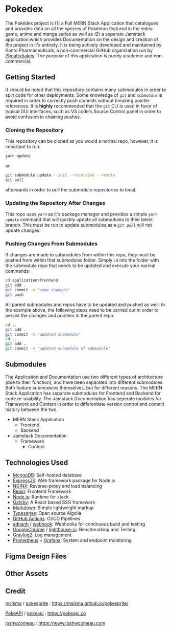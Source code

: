 # Pokedex

The Pokédex project is (1) a Full MERN Stack Application that catalogues and provides data on all the species of Pokémon featured in the video game, anime and manga series as well as (2) a seperate Jamstack application which provides Documentation on the design and creation of the project in it's entirety. It is being actively developed and maintained by Kanto Pharmaceuticals, a non-commercial GitHub organization run by [@mattybakes](https://github.com/Kanto-Pharmaceuticals/pokedex/commits?author=mattybakes). The purpose of this application is purely academic and non-commercial.

## Getting Started

It should be noted that this repository contains many submodules in order to split code for other deployments. Some knowledge of `git` and `submodule` is required in order to correctly push commits without breaking pointer references. It is **highly** recommended that the `git` CLI is used in favor of typical GUI interfaces, such as VS code's Source Control panel in order to avoid confusion in chaining pushes.

### Cloning the Repository

This repository can be cloned as you would a normal repo, however, it is important to run:

```bash
yarn update
```

or

```bash
git submodule update --init --recursive --remote
git pull
```

afterwards in order to pull the submodule repositories to local.

### Updating the Repository After Changes

This repo uses `yarn` as it's package manager and provides a simple `yarn update` command that will quickly update all submodules to their latest branch. This must be run to update submodules as a `git pull` will not update changes.

### Pushing Changes From Submodules

If changes are made to submodules from within this repo, they must be pushed from within that submodules folder. Simply `cd` into the folder with the submodule repo that needs to be updated and execute your normal commands:

```bash
cd application/frontend
git add .
git commit -m "some changes"
git push
```

All parent submodules and repos have to be updated and pushed as well. In the example above, the following steps need to be carried out in order to persist the changes and pointers in the parent repo:

```bash
cd ..
git add .
git commit -m "updated submodule"
cd ..
git add .
git commit -m "updated submodule of submodule"
```

## Submodules

The Application and Documentation use two different types of architecture (due to their function), and have been separated into different submodules. Both feature submodules themselves, but for different reasons. The MERN Stack Application has separate submodules for Frontend and Backend for code re-usability. The Jamstack Documentation has seperate modules for Framework and Content in order to differentiate version control and commit history between the two.

- MERN Stack Application
  - Frontend
  - Backend
- Jamstack Documentation
  - Framework
    - Content

## Technologies Used

- [MongoDB](https://www.mongodb.com): Self-hosted database
- [ExpressJS](https://expressjs.com): Web framework package for Node.js
- [NGINX](https://nginx.org): Reverse-proxy and load balancing
- [React](https://reactjs.org): Frontend Framework
- [Node.js](https://nodejs.org/en/): Runtime for stack
- [Gatsby](https://www.gatsbyjs.com): A React based SSG framework
- [Markdown](https://github.github.com/gfm/): Simple lightweight markup
- [Typesense](https://github.com/typesense/typesense): Open source Algolia
- [GitHub Actions](https://github.com/features/actions): CI/CD Pipelines
- [adnanh](https://github.com/adnanh) / [webhook](https://github.com/adnanh/webhook): Webhooks for continuous build and testing
- [GoogleChrome](https://github.com/GoogleChrome) / [lighthouse-ci](https://github.com/GoogleChrome/lighthouse-ci): Benchmarking and Testing
- [Graylog2](https://github.com/Graylog2/graylog2-server): Log management
- [Prometheus](https://prometheus.io) + [Grafana](https://grafana.com): System and endpoint monitoring

## Figma Design Files

## Other Assets

## Credit

[msikma](https://github.com/msikma) / [pokesprite](https://github.com/msikma/pokesprite) : https://msikma.github.io/pokesprite/

[PokeAPI](https://github.com/PokeAPI) / [pokeapi](https://github.com/PokeAPI/pokeapi) : https://pokeapi.co

[joshwcomeau](https://github.com/joshwcomeau) : https://www.joshwcomeau.com
